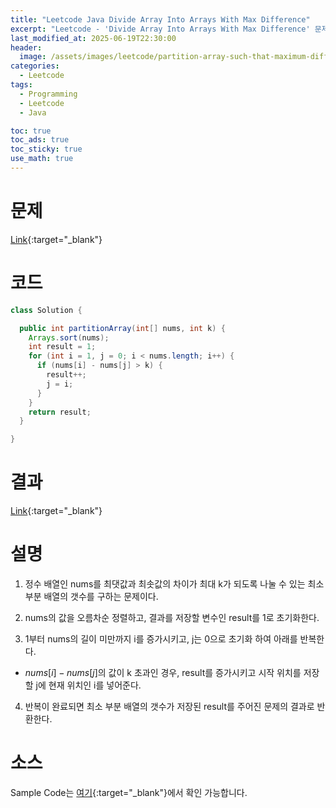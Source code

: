 ```yaml
---
title: "Leetcode Java Divide Array Into Arrays With Max Difference"
excerpt: "Leetcode - 'Divide Array Into Arrays With Max Difference' 문제 Java 풀이"
last_modified_at: 2025-06-19T22:30:00
header:
  image: /assets/images/leetcode/partition-array-such-that-maximum-difference-is-k.png
categories:
  - Leetcode
tags:
  - Programming
  - Leetcode
  - Java

toc: true
toc_ads: true
toc_sticky: true
use_math: true
---
```

# 문제
[Link](https://leetcode.com/problems/partition-array-such-that-maximum-difference-is-k/){:target="_blank"}

# 코드
```java
class Solution {

  public int partitionArray(int[] nums, int k) {
    Arrays.sort(nums);
    int result = 1;
    for (int i = 1, j = 0; i < nums.length; i++) {
      if (nums[i] - nums[j] > k) {
        result++;
        j = i;
      }
    }
    return result;
  }

}
```

# 결과
[Link](https://leetcode.com/problems/partition-array-such-that-maximum-difference-is-k/submissions/1669446465/){:target="_blank"}

# 설명
1. 정수 배열인 nums를 최댓값과 최솟값의 차이가 최대 k가 되도록 나눌 수 있는 최소 부분 배열의 갯수를 구하는 문제이다.

2. nums의 값을 오름차순 정렬하고, 결과를 저장할 변수인 result를 1로 초기화한다.

3. 1부터 nums의 길이 미만까지 i를 증가시키고, j는 0으로 초기화 하여 아래를 반복한다.
- $nums[i] - nums[j]$의 값이 k 초과인 경우, result를 증가시키고 시작 위치를 저장할 j에 현재 위치인 i를 넣어준다.

4. 반복이 완료되면 최소 부분 배열의 갯수가 저장된 result를 주어진 문제의 결과로 반환한다.

# 소스
Sample Code는 [여기](https://github.com/GracefulSoul/leetcode/blob/master/src/main/java/gracefulsoul/problems/PartitionArraySuchThatMaximumDifferenceIsK.java){:target="_blank"}에서 확인 가능합니다.